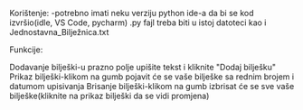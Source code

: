 Korištenje:
-potrebno imati neku verziju python ide-a da bi se kod izvršio(idle, VS Code, pycharm)
.py fajl treba biti u istoj datoteci kao i Jednostavna_Bilježnica.txt

Funkcije:

Dodavanje bilješki-u prazno polje upišite tekst i kliknite "Dodaj bilješku"
Prikaz bilješki-klikom na gumb pojavit će se vaše bilješke sa rednim brojem i datumom upisivanja
Brisanje bilješki-klikom na gumb izbrisat će se sve vaše bilješke(kliknite na prikaz bilješki da se vidi promjena)
